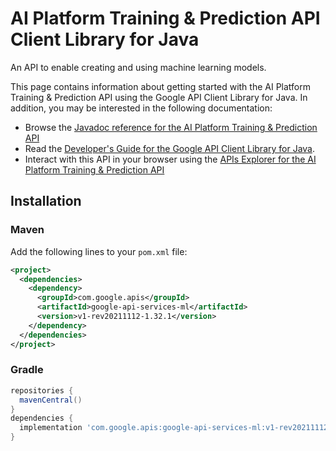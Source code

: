 # AI Platform Training &amp; Prediction API Client Library for Java

An API to enable creating and using machine learning models.

This page contains information about getting started with the AI Platform Training &amp; Prediction API
using the Google API Client Library for Java. In addition, you may be interested
in the following documentation:

* Browse the [Javadoc reference for the AI Platform Training &amp; Prediction API][javadoc]
* Read the [Developer's Guide for the Google API Client Library for Java][google-api-client].
* Interact with this API in your browser using the [APIs Explorer for the AI Platform Training &amp; Prediction API][api-explorer]

## Installation

### Maven

Add the following lines to your `pom.xml` file:

```xml
<project>
  <dependencies>
    <dependency>
      <groupId>com.google.apis</groupId>
      <artifactId>google-api-services-ml</artifactId>
      <version>v1-rev20211112-1.32.1</version>
    </dependency>
  </dependencies>
</project>
```

### Gradle

```gradle
repositories {
  mavenCentral()
}
dependencies {
  implementation 'com.google.apis:google-api-services-ml:v1-rev20211112-1.32.1'
}
```

[javadoc]: https://googleapis.dev/java/google-api-services-ml/latest/index.html
[google-api-client]: https://github.com/googleapis/google-api-java-client/
[api-explorer]: https://developers.google.com/apis-explorer/#p/ml/v1/
